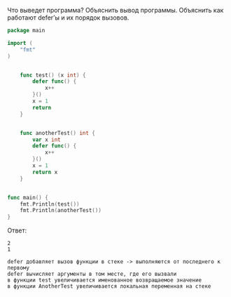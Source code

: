 Что выведет программа? Объяснить вывод программы. Объяснить как работают defer’ы и их порядок вызовов.

```go
package main

import (
	"fmt"
)


	func test() (x int) {
		defer func() {
			x++
		}()
		x = 1
		return
	}


	func anotherTest() int {
		var x int
		defer func() {
			x++
		}()
		x = 1
		return x
	}


func main() {
	fmt.Println(test())
	fmt.Println(anotherTest())
}
```

Ответ:
```
2
1

defer добавляет вызов функции в стеке -> выполняются от последнего к первому
defer вычисляет аргументы в том месте, где его вызвали
в функции test увеличивается именованное возвращаемое значение
в функции AnotherTest увеличивается локальная переменная на стеке
```
